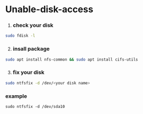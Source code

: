 # Unable-disk-access

1. ### check your disk
 ```sh 1
 sudo fdisk -l
 ```
2. ### insall package
 ```sh 2
sudo apt install nfs-common && sudo apt install cifs-utils
```
3. ### fix your disk 
```sh 4
sudo ntfsfix -d /dev/<your disk name>
```
### example
``
sudo ntfsfix -d /dev/sda10
``
